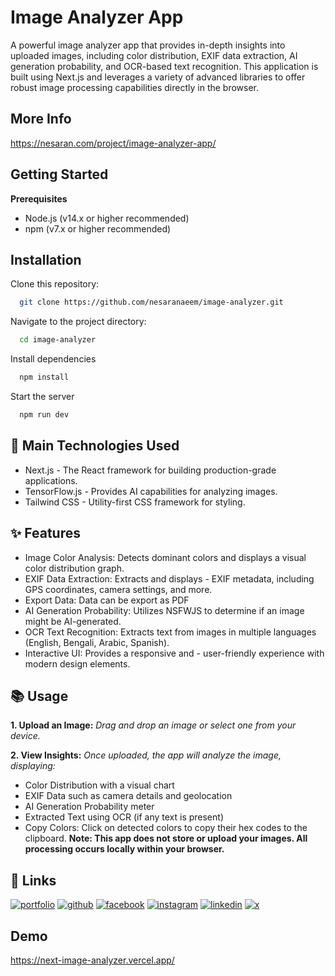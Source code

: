 # Image Analyzer App

A powerful image analyzer app that provides in-depth insights into uploaded images, including color distribution, EXIF data extraction, AI generation probability, and OCR-based text recognition. This application is built using Next.js and leverages a variety of advanced libraries to offer robust image processing capabilities directly in the browser.

## More Info

https://nesaran.com/project/image-analyzer-app/

## Getting Started

**Prerequisites**

- Node.js (v14.x or higher recommended)
- npm (v7.x or higher recommended)

## Installation

Clone this repository:

```bash
  git clone https://github.com/nesaranaeem/image-analyzer.git

```

Navigate to the project directory:

```bash
  cd image-analyzer
```

Install dependencies

```bash
  npm install
```

Start the server

```bash
  npm run dev
```

## 🔧 Main Technologies Used

- Next.js - The React framework for building production-grade applications.
- TensorFlow.js - Provides AI capabilities for analyzing images.
- Tailwind CSS - Utility-first CSS framework for styling.

## ✨ Features

- Image Color Analysis: Detects dominant colors and displays a visual color distribution graph.
- EXIF Data Extraction: Extracts and displays - EXIF metadata, including GPS coordinates, camera settings, and more.
- Export Data: Data can be export as PDF
- AI Generation Probability: Utilizes NSFWJS to determine if an image might be AI-generated.
- OCR Text Recognition: Extracts text from images in multiple languages (English, Bengali, Arabic, Spanish).
- Interactive UI: Provides a responsive and - user-friendly experience with modern design elements.

## 📚 Usage

**1. Upload an Image:** _Drag and drop an image or select one from your device._

**2. View Insights:** _Once uploaded, the app will analyze the image, displaying:_

- Color Distribution with a visual chart
- EXIF Data such as camera details and geolocation
- AI Generation Probability meter
- Extracted Text using OCR (if any text is present)
- Copy Colors: Click on detected colors to copy their hex codes to the clipboard.
  **Note: This app does not store or upload your images. All processing occurs locally within your browser.**

## 🔗 Links

[![portfolio](https://img.shields.io/badge/portfolio-000?style=for-the-badge&logo=ko-fi&logoColor=white)](https://nesaran.com/)
[![github](https://img.shields.io/badge/github-333?style=for-the-badge&logo=github&logoColor=white)](https://github.com/nesaranaeem)
[![facebook](https://img.shields.io/badge/facebook-1877F2?style=for-the-badge&logo=facebook&logoColor=white)](https://facebook.com/nesaranaeem)
[![instagram](https://img.shields.io/badge/instagram-E4405F?style=for-the-badge&logo=instagram&logoColor=white)](https://instagram.com/nesaranaeem)
[![linkedin](https://img.shields.io/badge/linkedin-0A66C2?style=for-the-badge&logo=linkedin&logoColor=white)](https://www.linkedin.com/in/nesaranaeem)
[![x](https://img.shields.io/badge/X-1DA1F2?style=for-the-badge&logo=x&logoColor=white)](https://twitter.com/nesaranaeem)

## Demo

https://next-image-analyzer.vercel.app/
